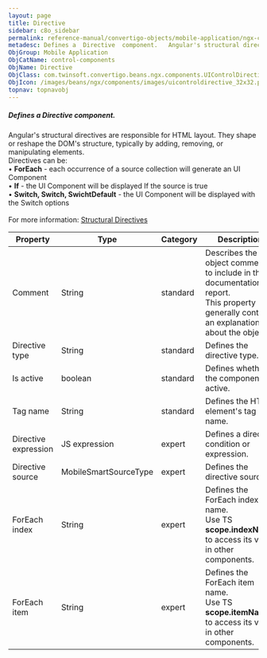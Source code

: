 ```yaml
---
layout: page
title: Directive
sidebar: c8o_sidebar
permalink: reference-manual/convertigo-objects/mobile-application/ngx-components/control-components/directive/
metadesc: Defines a  Directive  component.   Angular's structural directives are responsible for HTML layout. They shape or reshape the DOM's structure, typical
ObjGroup: Mobile Application
ObjCatName: control-components
ObjName: Directive
ObjClass: com.twinsoft.convertigo.beans.ngx.components.UIControlDirective
ObjIcon: /images/beans/ngx/components/images/uicontroldirective_32x32.png
topnav: topnavobj
---
```

##### Defines a <i>Directive</i> component. 

Angular's structural directives are responsible for HTML layout. They shape or reshape the DOM's structure, typically by adding, removing, or manipulating elements.<br/>Directives can be:<br> • <b>ForEach</b>  - each occurrence of a source collection will generate an UI Component<br> • <b>If</b> 		- the UI Component will be displayed If the source is true<br> • <b>Switch, Switch, SwichtDefault</b> 	- the UI Component will be displayed with the Switch options<br/><br/>For more information: <a href='https://angular.io/guide/structural-directives' target='_blank'>Structural Directives</a>

Property | Type | Category | Description
--- | --- | --- | ---
Comment | String | standard | Describes the object comment to include in the documentation report.<br/>This property generally contains an explanation about the object.
Directive type | String | standard | Defines the directive type.<br/>
Is active | boolean | standard | Defines whether the component is active.<br/>
Tag name | String | standard | Defines the HTML element's tag name.<br/>
Directive expression | JS expression | expert | Defines a directive condition or expression.<br/>
Directive source | MobileSmartSourceType | expert | Defines the directive source.<br/>
ForEach index | String | expert | Defines the ForEach index name.<br/>Use TS <b>scope.indexName</b> to access its value in other components.
ForEach item | String | expert | Defines the ForEach item name.<br/>Use TS <b>scope.itemName</b> to access its value in other components.
